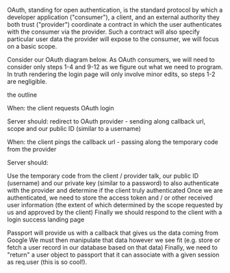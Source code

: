 OAuth, standing for open authentication, is the standard protocol by which a developer application ("consumer"), a client, and an external authority they both trust ("provider") coordinate a contract in which the user authenticates with the consumer via the provider. Such a contract will also specify particular user data the provider will expose to the consumer, we will focus on a basic scope.

Consider our OAuth diagram below. As OAuth consumers, we will need to consider only steps 1-4 and 9-12 as we figure out what we need to program. In truth rendering the login page will only involve minor edits, so steps 1-2 are negligible.



the outline

When: the client requests OAuth login

Server should: redirect to OAuth provider - sending along callback url, scope and our public ID (similar to a username)

When: the client pings the callback url - passing along the temporary code from the provider

Server should:

Use the temporary code from the client / provider talk, our public ID (username) and our private key (similar to a password) to also authenticate with the provider and determine if the client truly authenticated
Once we are authenticated, we need to store the access token and / or other received user information (the extent of which determined by the scope requested by us and approved by the client)
Finally we should respond to the client with a login success landing page


Passport will provide us with a callback that gives us the data coming from Google
We must then manipulate that data however we see fit (e.g. store or fetch a user record in our database based on that data)
Finally, we need to "return" a user object to passport that it can associate with a given session as req.user (this is so cool!).